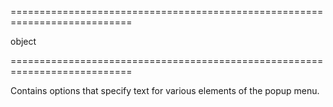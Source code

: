 <!--**
/*-------------------------------------------
    Auto-generated file. Do not modify.
-------------------------------------------

**-->
===========================================================================
<!--type-->object<!--/type-->
===========================================================================

<!--shortDescription-->
Contains options that specify text for various elements of the popup menu.
<!--/shortDescription-->

<!--fullDescription-->

<!--/fullDescription-->
